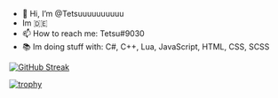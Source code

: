 - 👋 Hi, I’m @Tetsuuuuuuuuuu
- Im 🇩🇪
- 📫 How to reach me: Tetsu#9030
- 📚 Im doing stuff with: C#, C++, Lua, JavaScript, HTML, CSS, SCSS

[![GitHub Streak](https://streak-stats.demolab.com?user=Tetsuuuuuuuuuu%20&theme=github-dark-dimmed&date_format=j%20M%5B%20Y%5D&exclude_days=Sun%2CSat)](https://git.io/streak-stats)




[![trophy](https://github-profile-trophy.vercel.app/?username=Tetsuuuuuuuuuu)](https://github.com/ryo-ma/github-profile-trophy)
